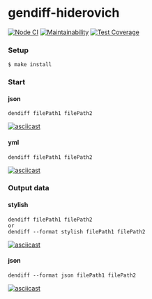 gendiff-hiderovich
=========================
[![Node CI](https://github.com/TenHiderovich/backend-project-lvl2/actions/workflows/nodejs.yml/badge.svg)](https://github.com/TenHiderovich/backend-project-lvl2/actions/workflows/nodejs.yml)
[![Maintainability](https://api.codeclimate.com/v1/badges/df1dc3222e9251fe3f5d/maintainability)](https://codeclimate.com/github/TenHiderovich/backend-project-lvl2/maintainability)
[![Test Coverage](https://api.codeclimate.com/v1/badges/df1dc3222e9251fe3f5d/test_coverage)](https://codeclimate.com/github/TenHiderovich/backend-project-lvl2/test_coverage)


### Setup
    $ make install

### Start

#### json
    dendiff filePath1 filePath2

[![asciicast](https://asciinema.org/a/GRIV5jgU4rOhMoQeL4ECANtil.svg)](https://asciinema.org/a/GRIV5jgU4rOhMoQeL4ECANtil)


#### yml
    dendiff filePath1 filePath2

[![asciicast](https://asciinema.org/a/fpG70wrQOin4RJrukX8xCvsth.svg)](https://asciinema.org/a/fpG70wrQOin4RJrukX8xCvsth)


### Output data

#### stylish
    dendiff filePath1 filePath2
    or
    dendiff --format stylish filePath1 filePath2

[![asciicast](https://asciinema.org/a/flUTggYQ3JFoiLag4Bj05u8aC.svg)](https://asciinema.org/a/flUTggYQ3JFoiLag4Bj05u8aC)

#### json
    dendiff --format json filePath1 filePath2

[![asciicast](https://asciinema.org/a/YXHrH9T253XGvzH4WWtnpa7Y7.svg)](https://asciinema.org/a/YXHrH9T253XGvzH4WWtnpa7Y7)